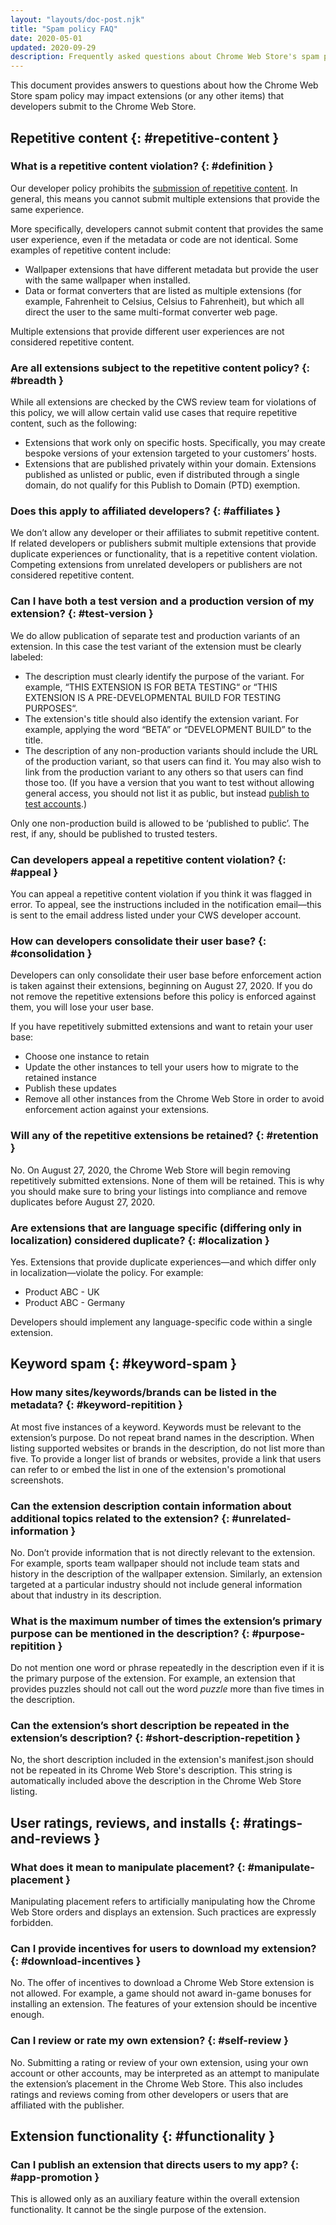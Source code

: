 ```yaml
---
layout: "layouts/doc-post.njk"
title: "Spam policy FAQ"
date: 2020-05-01
updated: 2020-09-29
description: Frequently asked questions about Chrome Web Store's spam policy.
---
```


This document provides answers to questions about how the Chrome Web Store spam policy may impact
extensions (or any other items) that developers submit to the Chrome Web Store.

## **Repetitive content** {: #repetitive-content }

### What is a repetitive content violation? {: #definition }

Our developer policy prohibits the [submission of repetitive content][1]. In general, this means you
cannot submit multiple extensions that provide the same experience.

More specifically, developers cannot submit content that provides the same user experience, even if
the metadata or code are not identical. Some examples of repetitive content include:

- Wallpaper extensions that have different metadata but provide the user with the same wallpaper
  when installed.
- Data or format converters that are listed as multiple extensions (for example, Fahrenheit to
  Celsius, Celsius to Fahrenheit), but which all direct the user to the same multi-format converter
  web page.

Multiple extensions that provide different user experiences are not considered repetitive content.

### Are all extensions subject to the repetitive content policy? {: #breadth }

While all extensions are checked by the CWS review team for violations of this policy, we will allow
certain valid use cases that require repetitive content, such as the following:

- Extensions that work only on specific hosts. Specifically, you may create bespoke versions of your
  extension targeted to your customers’ hosts.
- Extensions that are published privately within your domain. Extensions published as unlisted or
  public, even if distributed through a single domain, do not qualify for this Publish to Domain
  (PTD) exemption.

### Does this apply to affiliated developers? {: #affiliates }

We don’t allow any developer or their affiliates to submit repetitive content. If related developers
or publishers submit multiple extensions that provide duplicate experiences or functionality, that
is a repetitive content violation. Competing extensions from unrelated developers or publishers are
not considered repetitive content.

### Can I have both a test version and a production version of my extension? {: #test-version }

We do allow publication of separate test and production variants of an extension. In this case the
test variant of the extension must be clearly labeled:

- The description must clearly identify the purpose of the variant. For example, “THIS EXTENSION IS
  FOR BETA TESTING“ or “THIS EXTENSION IS A PRE-DEVELOPMENTAL BUILD FOR TESTING PURPOSES“.
- The extension's title should also identify the extension variant. For example, applying the word
  “BETA” or “DEVELOPMENT BUILD” to the title.
- The description of any non-production variants should include the URL of the production variant,
  so that users can find it. You may also wish to link from the production variant to any others so
  that users can find those too. (If you have a version that you want to test without allowing
  general access, you should not list it as public, but instead [publish to test accounts][2].)

Only one non-production build is allowed to be ‘published to public’. The rest, if any, should be
published to trusted testers.

### Can developers appeal a repetitive content violation? {: #appeal }

You can appeal a repetitive content violation if you think it was flagged in error. To appeal, see
the instructions included in the notification email—this is sent to the email address listed under
your CWS developer account.

### How can developers consolidate their user base? {: #consolidation }

Developers can only consolidate their user base before enforcement action is taken against their
extensions, beginning on August 27, 2020. If you do not remove the repetitive extensions before this
policy is enforced against them, you will lose your user base.

If you have repetitively submitted extensions and want to retain your user base:

- Choose one instance to retain
- Update the other instances to tell your users how to migrate to the retained instance
- Publish these updates
- Remove all other instances from the Chrome Web Store in order to avoid enforcement action against
  your extensions.

### Will any of the repetitive extensions be retained? {: #retention }

No. On August 27, 2020, the Chrome Web Store will begin removing repetitively submitted extensions.
None of them will be retained. This is why you should make sure to bring your listings into
compliance and remove duplicates before August 27, 2020.

### Are extensions that are language specific (differing only in localization) considered duplicate? {: #localization }

Yes. Extensions that provide duplicate experiences—and which differ only in localization—violate
the policy. For example:

- Product ABC - UK
- Product ABC - Germany

Developers should implement any language-specific code within a single extension.

## **Keyword spam** {: #keyword-spam }

### How many sites/keywords/brands can be listed in the metadata? {: #keyword-repitition }

At most five instances of a keyword. Keywords must be relevant to the extension’s purpose. Do not
repeat brand names in the description. When listing supported websites or brands in the description,
do not list more than five. To provide a longer list of brands or websites, provide a link that
users can refer to or embed the list in one of the extension's promotional screenshots.

### Can the extension description contain information about additional topics related to the extension? {: #unrelated-information }

No. Don’t provide information that is not directly relevant to the extension. For example, sports
team wallpaper should not include team stats and history in the description of the wallpaper
extension. Similarly, an extension targeted at a particular industry should not include general
information about that industry in its description.

### What is the maximum number of times the extension’s primary purpose can be mentioned in the description? {: #purpose-repitition }

Do not mention one word or phrase repeatedly in the description even if it is the primary purpose of
the extension. For example, an extension that provides puzzles should not call out the word _puzzle_
more than five times in the description.

### Can the extension’s short description be repeated in the extension’s description? {: #short-description-repetition }

No, the short description included in the extension's manifest.json should not be repeated in its
Chrome Web Store's description. This string is automatically included above the description in the
Chrome Web Store listing.

## **User ratings, reviews, and installs** {: #ratings-and-reviews }

### What does it mean to manipulate placement? {: #manipulate-placement }

Manipulating placement refers to artificially manipulating how the Chrome Web Store orders and
displays an extension. Such practices are expressly forbidden.

### Can I provide incentives for users to download my extension? {: #download-incentives }

No. The offer of incentives to download a Chrome Web Store extension is not allowed. For example, a
game should not award in-game bonuses for installing an extension. The features of your extension
should be incentive enough.

### Can I review or rate my own extension? {: #self-review }

No. Submitting a rating or review of your own extension, using your own account or other accounts,
may be interpreted as an attempt to manipulate the extension’s placement in the Chrome Web Store.
This also includes ratings and reviews coming from other developers or users that are affiliated
with the publisher.

## **Extension functionality** {: #functionality }

### Can I publish an extension that directs users to my app? {: #app-promotion }

This is allowed only as an auxiliary feature within the overall extension functionality. It cannot
be the single purpose of the extension.

[1]: /docs/webstore/program_policies/#spam
[2]: /docs/webstore/publish/#publishing-to-test-accounts
